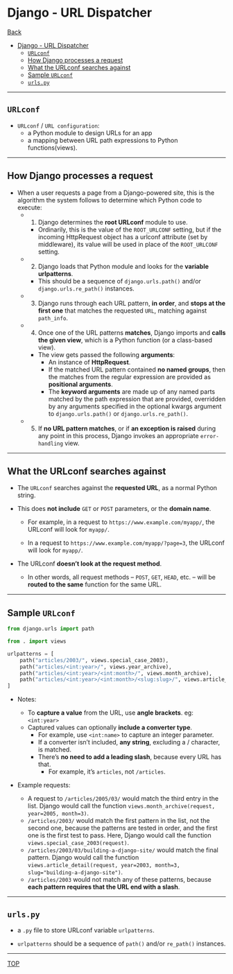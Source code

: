 # Django - URL Dispatcher

[Back](../index.md)

- [Django - URL Dispatcher](#django---url-dispatcher)
  - [`URLconf`](#urlconf)
  - [How Django processes a request](#how-django-processes-a-request)
  - [What the URLconf searches against](#what-the-urlconf-searches-against)
  - [Sample `URLconf`](#sample-urlconf)
  - [`urls.py`](#urlspy)

---

## `URLconf`

- `URLconf` / `URL configuration`:
  - a Python module to design URLs for an app
  - a mapping between URL path expressions to Python functions(views).

---

## How Django processes a request

- When a user requests a page from a Django-powered site, this is the algorithm the system follows to determine which Python code to execute:
  - 1. Django determines the **root URLconf** module to use.
    - Ordinarily, this is the value of the `ROOT_URLCONF` setting, but if the incoming HttpRequest object has a urlconf attribute (set by middleware), its value will be used in place of the `ROOT_URLCONF` setting.
  - 2. Django loads that Python module and looks for the **variable urlpatterns**.
    - This should be a sequence of `django.urls.path()` and/or `django.urls.re_path()` instances.
  - 3. Django runs through each URL pattern, **in order**, and **stops at the first one** that matches the requested `URL`, matching against `path_info`.
  - 4. Once one of the URL patterns **matches**, Django imports and **calls the given view**, which is a Python function (or a class-based view).
    - The view gets passed the following **arguments**:
      - An instance of **HttpRequest**.
      - If the matched URL pattern contained **no named groups**, then the matches from the regular expression are provided as **positional arguments**.
      - The **keyword arguments** are made up of any named parts matched by the path expression that are provided, overridden by any arguments specified in the optional kwargs argument to `django.urls.path()` or `django.urls.re_path()`.
  - 5.  If **no URL pattern matches**, or if **an exception is raised** during any point in this process, Django invokes an appropriate `error-handling` view.

---

## What the URLconf searches against

- The `URLconf` searches against the **requested URL**, as a normal Python string.

- This does **not include** `GET` or `POST` parameters, or the **domain name**.

  - For example, in a request to `https://www.example.com/myapp/`, the URLconf will look for `myapp/`.

  - In a request to `https://www.example.com/myapp/?page=3`, the URLconf will look for `myapp/`.

- The URLconf **doesn’t look at the request method**.
  - In other words, all request methods – `POST`, `GET`, `HEAD`, etc. – will be **routed to the same** function for the same URL.

---

## Sample `URLconf`

```py
from django.urls import path

from . import views

urlpatterns = [
    path("articles/2003/", views.special_case_2003),
    path("articles/<int:year>/", views.year_archive),
    path("articles/<int:year>/<int:month>/", views.month_archive),
    path("articles/<int:year>/<int:month>/<slug:slug>/", views.article_detail),
]
```

- Notes:

  - To **capture a value** from the URL, use **angle brackets**. eg: `<int:year>`
  - Captured values can optionally **include a converter type**.
    - For example, use `<int:name>` to capture an integer parameter.
    - If a converter isn’t included, **any string**, excluding a / character, is matched.
    - There’s **no need to add a leading slash**, because every URL has that.
      - For example, it’s `articles`, not `/articles`.

- Example requests:

  - A request to `/articles/2005/03/` would match the third entry in the list. Django would call the function `views.month_archive(request, year=2005, month=3)`.
  - `/articles/2003/` would match the first pattern in the list, not the second one, because the patterns are tested in order, and the first one is the first test to pass. Here, Django would call the function `views.special_case_2003(request)`.
  - `/articles/2003/03/building-a-django-site/` would match the final pattern. Django would call the function `views.article_detail(request, year=2003, month=3, slug="building-a-django-site")`.
  - `/articles/2003` would not match any of these patterns, because **each pattern requires that the URL end with a slash**.

---

## `urls.py`

- a `.py` file to store URLconf variable `urlpatterns`.

- `urlpatterns` should be a sequence of `path()` and/or `re_path()` instances.


---

[TOP](#django---url-dispatcher)
